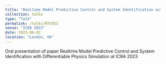 ```yaml
---
title: "Realtime Model Predictive Control and System Identification with Differentiable Physics Simulation"
collection: talks
type: "Talk"
permalink: /talks/RTCOSI
venue: "ICRA 2023"
date: 2023-06-02
location: "London, UK"
---
```


Oral presentation of paper Realtime Model Predictive Control and System Identification with Differentiable Physics Simulation at ICRA 2023